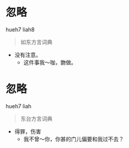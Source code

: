 # 忽略
hueh7 liah8
> 如东方言词典
- 没有注意。
  - 这件事我～咖，朆做。

# 忽略
hueh7 liah
> 东台方言词典
- 得罪，伤害
  - 我不曾～你，你甚的门儿偏要和我过不去？
